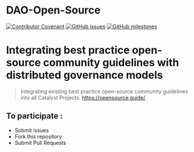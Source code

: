 # DAO-Open-Source
[![Contributor Covenant](https://img.shields.io/badge/Contributor%20Covenant-v2.0%20adopted-009900.svg)](CODE_OF_CONDUCT.md) 
[![GitHub issues](https://img.shields.io/github/issues/Quality-Assurance-DAO/F5-Developer-ecosystem-Proposal?style=flat-square)](https://github.com/Quality-Assurance-DAO/DAO-Open-Source/issues)
[![GitHub milestones](https://img.shields.io/github/milestones/open/Quality-Assurance-DAO/F5-Developer-ecosystem-Proposal?style=flat-square)](https://github.com/Quality-Assurance-DAO/DAO-Open-Source/milestones)

# Integrating best practice open-source community guidelines with distributed governance models

> Integrating existing best practice open-source community guidelines into all Catalyst Projects. https://opensource.guide/

## To participate :

* Submit issues
* Fork this repository
* Submit Pull Requests
